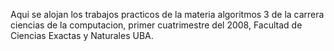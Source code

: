 Aqui se alojan los trabajos practicos de la materia algoritmos 3 de la carrera ciencias de la computacion, primer cuatrimestre del 2008, Facultad de Ciencias Exactas y Naturales UBA.